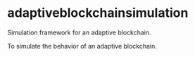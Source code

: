 # adaptiveblockchainsimulation
Simulation framework for an adaptive blockchain.

To simulate the behavior of an adaptive blockchain.
